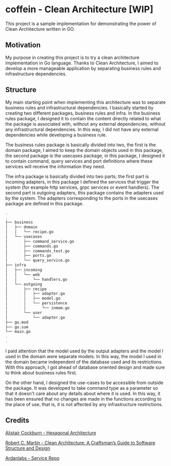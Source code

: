 # coffein - Clean Architecture [WIP]

This project is a sample implementation for demonstrating the power of Clean Architecture written in GO.

## Motivation

My purpose in creating this project is to try a clean architecture implementation in Go language. Thanks to Clean
Architecture, I aimed to develop a more manageable application by separating business rules and infrastructure
dependencies.

## Structure

My main starting point when implementing this architecture was to separate business rules and infrastructural
dependencies.
I basically started by creating two different packages, business rules and infra.
In the business rules package, I designed it to contain the content directly related to what the package is associated
with,
without any external dependencies, without any infrastructural dependencies.
In this way, I did not have any external dependencies while developing a business rule.

The business rules package is basically divided into two, the first is the domain package,
I aimed to keep the domain objects used in this package, the second package is the usecases package, in this package,
I designed it to contain command, query services and port definitions where these services will receive the information
they need.

The infra package is basically divided into two parts; the first part is incoming adapters,
in this package I defined the services that trigger the system (for example http services, grpc services or event
handlers).
The second part is outgoing adapters, this package contains the adapters used by the system.
The adapters corresponding to the ports in the usecases package are defined in this package.

```bash
.
.
├── business
│   ├── domain
│   │   └── recipe.go
│   └── usecases
│       ├── command_service.go
│       ├── commands.go
│       ├── commands_test.go
│       ├── ports.go
│       └── query_service.go
├── infra
│   ├── incoming
│   │   └── web
│   │       └── handlers.go
│   └── outgoing
│       ├── recipe
│       │   ├── adapter.go
│       │   ├── model.go
│       │   └── persistence
│       │       └── inmem.go
│       └── user
│           └── adapter.go
├── go.mod
├── go.sum
└── main.go
.
.

```

I paid attention that the model used by the output adapters and the model I used in the domain were separate models. In
this way, the model I used in the domain became independent of the database used and its restrictions. With this
approach, I got ahead of database oriented design and made sure to think about business rules first.

On the other hand, I designed the use-cases to be accessible from outside the package. It was developed to take command
type as a parameter so that it doesn't care about any details about where it is used. In this way, it has been ensured
that no changes are made in the functions according to the place of use, that is, it is not affected by any
infrastructure restrictions.

## Credits

[Alistair Cockburn - Hexagonal Architecture](http://alistair.cockburn.us/Hexagonal+architecture)

[Robert C. Martin - Clean Architecture: A Craftsman’s Guide to Software Structure and Design](https://www.oreilly.com/library/view/clean-architecture-a/9780134494272/)

[Ardanlabs - Service Repo](https://github.com/ardanlabs/service)
